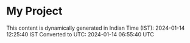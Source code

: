 # My Project

This content is dynamically generated in Indian Time (IST): 2024-01-14 12:25:40 IST
Converted to UTC: 2024-01-14 06:55:40 UTC
